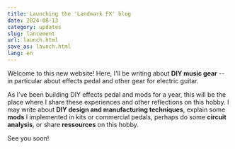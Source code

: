 ```yaml
---
title: Launching the 'Landmark FX' blog
date: 2024-08-13
category: updates
slug: lancement
url: launch.html
save_as: launch.html
lang: en
---
```


Welcome to this new website! Here, I'll be writing about **DIY music gear** -- in particular about effects pedal and other gear for electric guitar.

As I've been building DIY effects pedal and mods for a year, this will be the place where I share these experiences and other reflections on this hobby. I may write about **DIY design and manufacturing techniques**, explain some **mods** I implemented in kits or commercial pedals, perhaps do some **circuit analysis**, or share **ressources** on this hobby.

See you soon!
